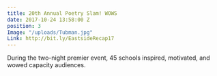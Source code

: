 ```yaml
---
title: 20th Annual Poetry Slam! WOWS
date: 2017-10-24 13:58:00 Z
position: 3
Image: "/uploads/Tubman.jpg"
Link: http://bit.ly/EastsideRecap17
---
```


During the two-night premier event, 45 schools inspired, motivated, and wowed capacity audiences. 